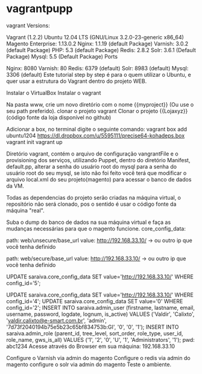 vagrantpupp
===========
vagrant
Versions:

Vagrant (1.2.2)
Ubuntu 12.04 LTS (GNU/Linux 3.2.0-23-generic x86_64)
Magento Enterprise: 1.13.0.2
Nginx: 1.1.19 (default Package)
Varnish: 3.0.2 (default Package)
PHP: 5.3 (default Package)
Redis: 2.8.2
Solr: 3.6.1 (Default Package)
Mysql: 5.5 (Default Package)
Ports

Nginx: 8080
Varnish: 80
Redis: 6379 (default)
Solr: 8983 (default)
Mysql: 3306 (default)
Este tutorial step by step é para o quem utilizar o Ubuntu, e quer usar a estrutura do Vagrant dentro do projeto WEB.

Instalar o VirtualBox Instalar o vagrant

Na pasta www, crie um novo diretório com o nome {{myproject}} (Ou use o seu path preferido). clonar o projeto vagrant Clonar o projeto {{Lojaxyz}} (código fonte da loja disponível no github)

Adicionar a box, no terminal digite o seguinte comando: vagrant box add ubuntu1204 https://dl.dropbox.com/u/5595111/precise64-kohadeps.box vagrant init vagrant up

Diretório vagrant, contém o arquivo de configuração vangrantFile e o provisioning dos serviços, utilizando Puppet, dentro do diretório Manifest, default.pp, alterar a senha do usuário root do mysql para a senha do usuário root do seu mysql, se isto não foi feito você terá que modificar o arquivo local.xml do seu projeto(magento) para acessar o banco de dados da VM.

Todas as dependencias do projeto serão criadas na máquina virtual, o repositório não será clonado, pos o sentido é usar o código fonte da máquina "real".

Suba o dump do banco de dados na sua máquina virtual e faça as mudanças necessárias para que o magento funcione. core_config_data:

path: web/unsecure/base_url value: http://192.168.33.10/ -> ou outro ip que você tenha definido

path: web/secure/base_url value: http://192.168.33.10/ -> ou outro ip que você tenha definido

UPDATE saraiva.core_config_data SET value='http://192.168.33.10/' WHERE config_id='5';

UPDATE saraiva.core_config_data SET value='http://192.168.33.10/' WHERE config_id='4';
UPDATE saraiva.core_config_data SET value='0' WHERE config_id='2';
INSERT INTO saraiva.admin_user (firstname, lastname, email, username, password, logdate, lognum, is_active) VALUES ('Valdir', 'Calixto', 'valdir.calixto@e-smart.com.br', 'admin', '7d73f2040194b75e5b23c65bf834753b:GI', '0', '0', '1');
INSERT INTO saraiva.admin_role (parent_id, tree_level, sort_order, role_type, user_id, role_name, gws_is_all) VALUES ('1', '2', '0', 'U', '1', 'Administrators', '1');
pwd: abc1234
Acesse através do Browser em sua máquina: 192.168.33.10

Configure o Varnish via admin do magento
Configure o redis via admin do magento
configure o solr via admin do magento
Teste o ambiente.
